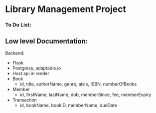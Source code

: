 # Library Management Project
### To Do List:

## Low level Documentation:
Backend:
- Flask
- Postgress, adaptable.io
- Host api in render
- Book
    - id, title, authorName, genre, aisle, ISBN, numberOfBooks
- Member
    - id, firstName, lastName, dob, memberSince, fee, memberExpiry
- Transaction
    - id, bookName, bookID, memberName, dueDate

